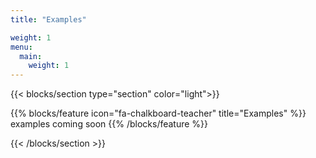 ```yaml
---
title: "Examples"

weight: 1
menu:
  main:
    weight: 1
---
```


{{< blocks/section type="section" color="light">}}

{{% blocks/feature icon="fa-chalkboard-teacher" title="Examples" %}}
examples coming soon
{{% /blocks/feature %}}

{{< /blocks/section >}}
